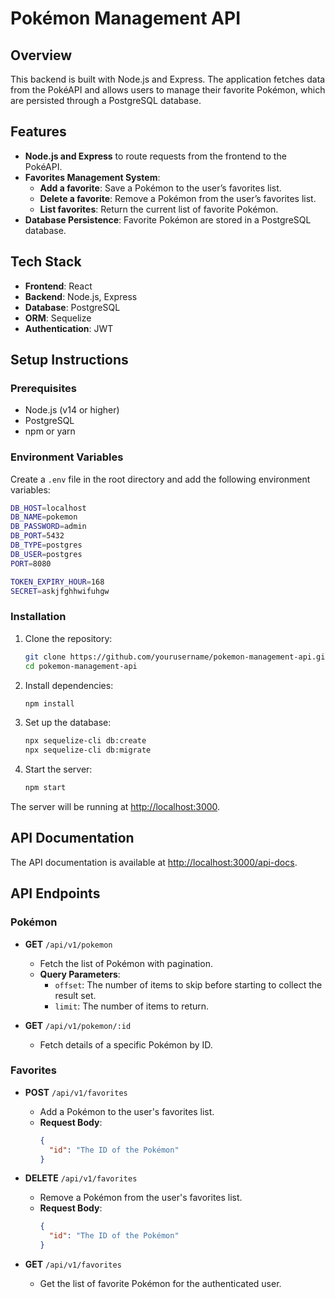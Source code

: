 # Pokémon Management API

## Overview

This backend is built with Node.js and Express. The application fetches data from the PokéAPI and allows users to manage their favorite Pokémon, which are persisted through a PostgreSQL database.

## Features

- **Node.js and Express** to route requests from the frontend to the PokéAPI.
- **Favorites Management System**:
  - **Add a favorite**: Save a Pokémon to the user’s favorites list.
  - **Delete a favorite**: Remove a Pokémon from the user’s favorites list.
  - **List favorites**: Return the current list of favorite Pokémon.
- **Database Persistence**: Favorite Pokémon are stored in a PostgreSQL database.

## Tech Stack

- **Frontend**: React
- **Backend**: Node.js, Express
- **Database**: PostgreSQL
- **ORM**: Sequelize
- **Authentication**: JWT

## Setup Instructions

### Prerequisites

- Node.js (v14 or higher)
- PostgreSQL
- npm or yarn

### Environment Variables

Create a `.env` file in the root directory and add the following environment variables:

```sh
DB_HOST=localhost
DB_NAME=pokemon
DB_PASSWORD=admin
DB_PORT=5432
DB_TYPE=postgres
DB_USER=postgres
PORT=8080

TOKEN_EXPIRY_HOUR=168
SECRET=askjfghhwifuhgw

```

### Installation

1. Clone the repository:

   ```sh
   git clone https://github.com/yourusername/pokemon-management-api.git
   cd pokemon-management-api
   ```

2. Install dependencies:

   ```sh
   npm install
   ```

3. Set up the database:

   ```sh
   npx sequelize-cli db:create
   npx sequelize-cli db:migrate
   ```

4. Start the server:

   ```sh
   npm start
   ```

The server will be running at [http://localhost:3000](http://localhost:3000).

## API Documentation

The API documentation is available at [http://localhost:3000/api-docs](http://localhost:3000/api-docs).

## API Endpoints

### Pokémon

- **GET** `/api/v1/pokemon`
  - Fetch the list of Pokémon with pagination.
  - **Query Parameters**:
    - `offset`: The number of items to skip before starting to collect the result set.
    - `limit`: The number of items to return.

- **GET** `/api/v1/pokemon/:id`
  - Fetch details of a specific Pokémon by ID.

### Favorites

- **POST** `/api/v1/favorites`
  - Add a Pokémon to the user's favorites list.
  - **Request Body**:
    ```json
    {
      "id": "The ID of the Pokémon"
    }
    ```

- **DELETE** `/api/v1/favorites`
  - Remove a Pokémon from the user's favorites list.
  - **Request Body**:
    ```json
    {
      "id": "The ID of the Pokémon"
    }
    ```

- **GET** `/api/v1/favorites`
  - Get the list of favorite Pokémon for the authenticated user.